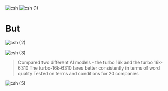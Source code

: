 ![csh](https://github.com/mrin2810/CSH-Hackathon-Project/assets/30904462/b22005a6-4735-4ad9-b95c-bbd8cbab277e)
![csh (1)](https://github.com/mrin2810/CSH-Hackathon-Project/assets/30904462/fd0a26ab-c6e5-4575-87b1-81e10328b0bc)

# But

![csh (2)](https://github.com/mrin2810/CSH-Hackathon-Project/assets/30904462/7f4a1a84-4acb-421a-a756-48a0c2b4a4d8)


![csh (3)](https://github.com/mrin2810/CSH-Hackathon-Project/assets/30904462/fab61021-b15b-480e-9b9d-03e91cbe436b)

> Compared two different AI models - the turbo 16k and the turbo 16k-6310
> The turbo-16k-6310 fares better consistently in terms of word quality
> Tested on terms and conditions for 20 companies

![csh (5)](https://github.com/mrin2810/CSH-Hackathon-Project/assets/30904462/3925e64d-735c-48d3-8102-880e16c300ce)
